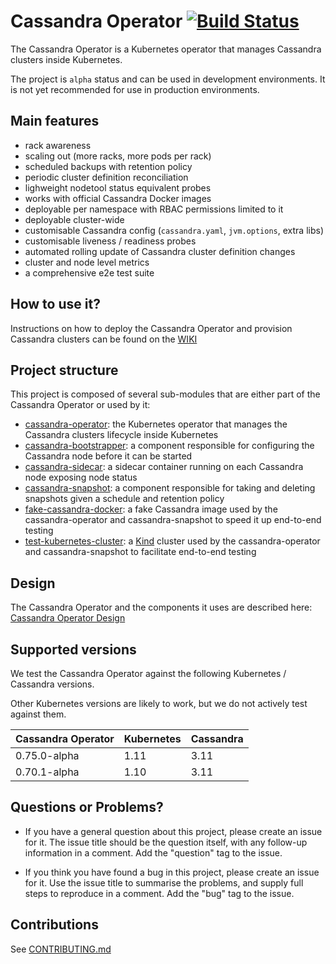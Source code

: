 # Cassandra Operator [![Build Status](https://travis-ci.com/sky-uk/cassandra-operator.svg?branch=master)](https://travis-ci.com/sky-uk/cassandra-operator)

The Cassandra Operator is a Kubernetes operator that manages Cassandra clusters inside Kubernetes.

The project is `alpha` status and can be used in development environments.
It is not yet recommended for use in production environments.

## Main features

* rack awareness
* scaling out (more racks, more pods per rack)
* scheduled backups with retention policy
* periodic cluster definition reconciliation
* lighweight nodetool status equivalent probes  
* works with official Cassandra Docker images
* deployable per namespace with RBAC permissions limited to it
* deployable cluster-wide
* customisable Cassandra config (`cassandra.yaml`, `jvm.options`, extra libs)
* customisable liveness / readiness probes
* automated rolling update of Cassandra cluster definition changes 
* cluster and node level metrics
* a comprehensive e2e test suite

## How to use it?

Instructions on how to deploy the Cassandra Operator and provision Cassandra clusters can be found on the [WIKI](https://github.com/sky-uk/cassandra-operator/wiki)  

## Project structure

This project is composed of several sub-modules that are either part of the Cassandra Operator or used by it:
- [cassandra-operator](cassandra-operator/README.md): the Kubernetes operator that manages the Cassandra clusters lifecycle inside Kubernetes
- [cassandra-bootstrapper](cassandra-bootstrapper/README.md): a component responsible for configuring the Cassandra node before it can be started
- [cassandra-sidecar](cassandra-sidecar/README.md): a sidecar container running on each Cassandra node exposing node status 
- [cassandra-snapshot](cassandra-snapshot/README.md): a component responsible for taking and deleting snapshots given a schedule and retention policy
- [fake-cassandra-docker](fake-cassandra-docker/README.md): a fake Cassandra image used by the cassandra-operator and cassandra-snapshot to speed it up end-to-end testing
- [test-kubernetes-cluster](test-kubernetes-cluster/README.md): a [Kind](https://kind.sigs.k8s.io/) cluster used by the cassandra-operator and cassandra-snapshot to facilitate end-to-end testing

## Design

The Cassandra Operator and the components it uses are described here: [Cassandra Operator Design](design/cassandra-operator-design.md) 

## Supported versions

We test the Cassandra Operator against the following Kubernetes / Cassandra versions.

Other Kubernetes versions are likely to work, but we do not actively test against them.

Cassandra Operator | Kubernetes | Cassandra
--- | --- | ---
0.75.0-alpha | 1.11 | 3.11
0.70.1-alpha | 1.10 | 3.11

## Questions or Problems?

- If you have a general question about this project, please create an issue for it. The issue title should be the
  question itself, with any follow-up information in a comment. Add the "question" tag to the issue.

- If you think you have found a bug in this project, please create an issue for it. Use the issue title to summarise
  the problems, and supply full steps to reproduce in a comment. Add the "bug" tag to the issue.

## Contributions

See [CONTRIBUTING.md](CONTRIBUTING.md)
